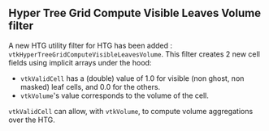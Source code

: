 ## Hyper Tree Grid Compute Visible Leaves Volume filter

A new HTG utility filter for HTG has been added : `vtkHyperTreeGridComputeVisibleLeavesVolume`.
This filter creates 2 new cell fields using implicit arrays under the hood:
- `vtkValidCell` has a (double) value of 1.0 for visible (non ghost, non masked) leaf cells, and 0.0 for the others.
- `vtkVolume`'s value corresponds to the volume of the cell.

`vtkValidCell` can allow, with `vtkVolume`, to compute volume aggregations over the HTG.
